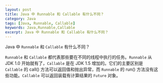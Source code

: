 ```yaml
---
layout: post
title: Java 中 Runnable 和 Callable 有什么不同？
category: Java
tags: [Java, Runnable, Callable]
keywords: Java,Runnable,Callable
excerpt: Java 中 Runnable 和 Callable 有什么不同？
---
```


Java 中 `Runnable` 和 `Callable` 有什么不同？

`Runnable` 和 `Callable` 都代表那些要在不同的线程中执行的任务。`Runnable` 从 JDK 1.0 开始就有了，`Callable` 是在 JDK 1.5 增加的。它们的主要区别是 `Callable` 的 call() 方法可以返回值和抛出异常，而 `Runnable` 的 run() 方法没有这些功能。`Callable` 可以返回装载有计算结果的 `Future` 对象。
